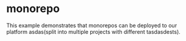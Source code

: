 # monorepo

This example demonstrates that monorepos can be deployed to our platform asdas(split into multiple projects with different tasdasdests).

